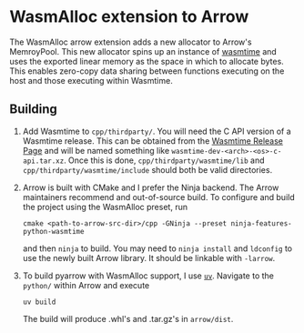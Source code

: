 # WasmAlloc extension to Arrow

The WasmAlloc arrow extension adds a new allocator to Arrow's
MemroyPool. This new allocator spins up an instance of
[wasmtime](https://wasmtime.dev) and uses the exported linear memory
as the space in which to allocate bytes. This enables zero-copy data
sharing between functions executing on the host and those executing
within Wasmtime.

## Building

1. Add Wasmtime to `cpp/thirdparty/`. You will need the C API version
   of a Wasmtime release. This can be obtained from the [Wasmtime
   Release
   Page](https://github.com/bytecodealliance/wasmtime/releases) and
   will be named something like `
   wasmtime-dev-<arch>-<os>-c-api.tar.xz `. Once this is done,
   `cpp/thirdparty/wasmtime/lib` and `cpp/thirdparty/wasmtime/include`
   should both be valid directories.

2. Arrow is built with CMake and I prefer the Ninja backend. The Arrow
   maintainers recommend and out-of-source build. To configure and
   build the project using the WasmAlloc preset, run

   ```
   cmake <path-to-arrow-src-dir>/cpp -GNinja --preset ninja-features-python-wasmtime
   ```

   and then `ninja` to build. You may need to `ninja install` and
   `ldconfig` to use the newly built Arrow library. It should be
   linkable with `-larrow`.

3. To build pyarrow with WasmAlloc support, I use
   [`uv`](https://github.com/astral-sh/uv). Navigate to the `python/`
   within Arrow and execute

   ```
   uv build
   ```

   The build will produce .whl's and .tar.gz's in `arrow/dist`.